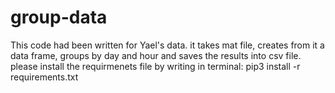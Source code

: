 # group-data
This code had been written for Yael's data.
it takes mat file, creates from it a data frame, groups by day and hour and saves the results into csv file.
please install the requirmenets file by writing in terminal:
pip3 install -r requirements.txt
